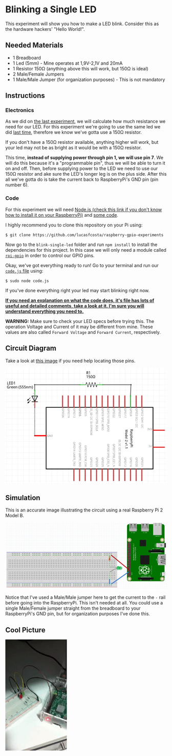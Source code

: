 # Blinking a Single LED

This experiment will show you how to make a LED blink. Consider this as the hardware hackers' "Hello World!".

## Needed Materials

- 1 Breadboard
- 1 Led (5mm) - Mine operates at 1,9V-2,1V and 20mA
- 1 Resistor 150Ω (anything above this will work, but 150Ω is ideal)
- 2 Male/Female Jumpers
- 1 Male/Male Jumper (for organization purposes) - This is not mandatory

## Instructions

### Electronics

As we did on [the last experiment](../single-led/README.md), we will calculate how much resistance we need for our LED. For this experiment we're going to use the same led we did [last time](../single-led/README.md), therefore we know we've gotta use a 150Ω resistor.

If you don't have a 150Ω resistor available, anything higher will work, but your led may not be as bright as it would be with a 150Ω resistor.

This time, **instead of supplying power through pin 1, we will use pin 7**. We will do this because it's a "programmable pin", thus we will be able to turn it on and off. Then, before supplying power to the LED we need to use our 150Ω resistor and ake sure the LED's longer leg is on the plus side. After this all we've gotta do is take the current back to RaspberryPi's GND pin (pin number 6).

### Code

For this experiment we will need [Node.js (check this link if you don't know how to install it on your RaspberryPi)](http://blog.wia.io/installing-node-js-v4-0-0-on-a-raspberry-pi/) and [some code](./code.js).

I highly recommend you to clone this repository on your Pi using:

```
$ git clone https://github.com/lucasfcosta/raspberry-gpio-experiments
```

Now go to the `blink-single-led` folder and run `npm install` to install the dependencies for this project. In this case we will only need a module called [`rpi-gpio`](https://www.npmjs.com/package/rpi-gpio) in order to control our GPIO pins.

Okay, we've got everything ready to run! Go to your terminal and run our [`code.js` file](./code.js) using:

```
$ sudo node code.js
```

If you've done everything right your led may start blinking right now.

[**If you need an explanation on what the code does, it's file has lots of useful and detailed comments, take a look at it. I'm sure you will understand everything you need to.**](./code.js)

**WARNING:** Make sure to check your LED specs before trying this. The operation Voltage and Current of it may be different from mine. These values are also called `Forward Voltage` and `Forward Current`, respectively.


## Circuit Diagram

Take a look at [this image](../rp2-pins.png?raw=true) if you need help locating those pins.

![Circuit Diagram](./diagram.png?raw=true)


## Simulation

This is an accurate image illustrating the circuit using a real Raspberry Pi 2 Model B.

![Fritzing Simulation](./fritzing-simulation.png?raw=true)

Notice that I've used a Male/Male jumper here to get the current to the `-` rail before going into the RaspberryPi. This isn't needed at all. You could use a single Male/Female jumper straight from the breadboard to your RaspberryPi's GND pin, but for organization purposes I've done this.


## Cool Picture

![Cool Picture](./cool-picture.gif?raw=true)